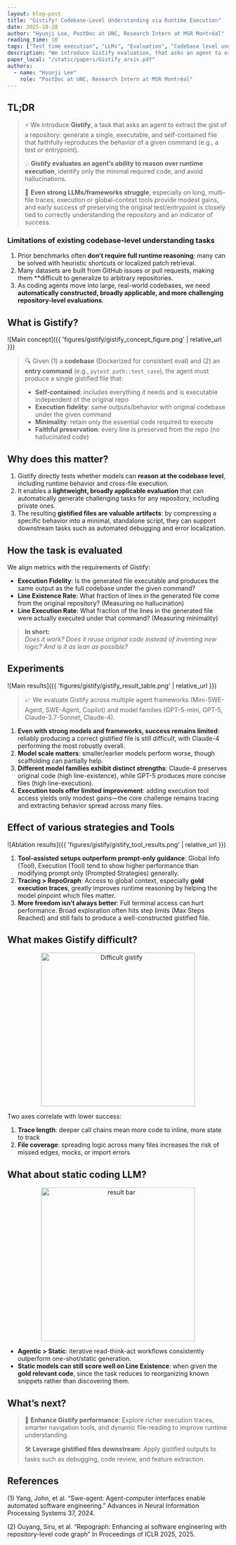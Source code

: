 ```yaml
---
layout: blog-post
title: "Gistify! Codebase-Level Understanding via Runtime Execution"
date: 2025-10-28
author: "Hyunji Lee, PostDoc at UNC, Research Intern at MSR Montréal"
reading_time: 10
tags: ["Test time execution", "LLMs", "Evaluation", "Codebase level understanding"]
description: "We introduce Gistify evaluation, that asks an agent to extract the gist of a repository. "
paper_local: "/static/papers/Gistify_arxiv.pdf"
authors:
  - name: "Hyunji Lee"
    role: "PostDoc at UNC, Research Intern at MSR Montréal"
---
```


## TL;DR
> ⚡️ We introduce **Gistify**, a task that asks an agent to extract the gist of a repository: generate a single, executable, and self-contained file that faithfully reproduces the behavior of a given command (e.g., a test or entrypoint).
>
> 💡 **Gistify evaluates an agent’s ability to reason over runtime execution**, identify only the minimal required code, and avoid hallucinations. 
>
> 🤯 **Even strong LLMs/frameworks struggle**, especially on long, multi-file traces; execution or global-context tools provide modest gains, and early success of preserving the original test/entrypoint is closely tied to correctly understanding the repository and an indicator of success.

### Limitations of existing codebase-level understanding tasks
1. Prior benchmarks often **don’t require full runtime reasoning**; many can be solved with heuristic shortcuts or localized patch retrieval.
2. Many datasets are built from GitHub issues or pull requests, making them **difficult to generalize to arbitrary repositories.
3. As coding agents move into large, real-world codebases, we need **automatically constructed, broadly applicable, and more challenging repository-level evaluations**.

## What is Gistify?
![Main concept]({{ 'figures/gistify/gistify_concept_figure.png' | relative_url }})

> 🔍 Given (1) a **codebase** (Dockerized for consistent eval) and (2) an **entry command** (e.g., `pytest path::test_case`), the agent must produce a single gistified file that:
>
> * **Self-contained**: includes everything it needs and is executable independent of the original repo
> * **Execution fidelity**: same outputs/behavior with original codebase under the given command
> * **Minimality**: retain only the essential code required to execute
> * **Faithful preservation**: every line is preserved from the repo (no hallucinated code)

## Why does this matter?
1. Gistify directly tests whether models can **reason at the codebase level**, including runtime behavior and cross-file execution.
2. It enables a **lightweight, broadly applicable evaluation** that can automatically generate challenging tasks for any repository, including private ones.
3. The resulting **gistified files are valuable artifacts**: by compressing a specific behavior into a minimal, standalone script, they can support downstream tasks such as automated debugging and error localization.

## How the task is evaluated
We align metrics with the requirements of Gistify:
* **Execution Fidelity**: Is the generated file executable and produces the same output as the full codebase under the given command?
* **Line Existence Rate**: What fraction of lines in the generated file come from the original repository? (Measuring no hallucination)
* **Line Execution Rate**: What fraction of the lines in the generated file were actually executed under that command? (Measuring minimality)

> **In short:**  
> *Does it work?* *Does it reuse original code instead of inventing new logic?* *And is it as lean as possible?* 

## Experiments
![Main results]({{ 'figures/gistify/gistify_result_table.png' | relative_url }})

> 📈 We evaluate Gistify across multiple agent frameworks (Mini-SWE-Agent, SWE-Agent, Copilot) and model families (GPT-5-mini, GPT-5, Claude-3.7-Sonnet, Claude-4).

1. **Even with strong models and frameworks, success remains limited**: reliably producing a correct gistified file is still difficult, with Claude-4 performing the most robustly overall.
2. **Model scale matters**: smaller/earlier models perform worse, though scaffolding can partially help.
3. **Different model families exhibit distinct strengths**: Claude-4 preserves original code (high line-existence), while GPT-5 produces more concise files (high line-execution).
4. **Execution tools offer limited improvement**: adding execution tool access yields only modest gains—the core challenge remains tracing and extracting behavior spread across many files.


## Effect of various strategies and Tools
![Ablation results]({{ 'figures/gistify/gistify_tool_results.png' | relative_url }})

1. **Tool-assisted setups outperform prompt-only guidance**: Global Info (Tool), Execution (Tool) tend to show higher performance than modifying prompt only (Prompted Strategies) generally.
2. **Tracing > RepoGraph**: Access to global context, especially **gold execution traces**, greatly improves runtime reasoning by helping the model pinpoint which files matter.
3. **More freedom isn’t always better**: Full terminal access can hurt performance. Broad exploration often hits step limits (Max Steps Reached) and still fails to produce a well-constructed gistified file.

## What makes Gistify difficult?
<p align="center">
  <img src="{{ 'figures/gistify/gistify_difficult.png' | relative_url }}" alt="Difficult gistify" width="350"/>
</p>

Two axes correlate with lower success:
1. **Trace length**: deeper call chains mean more code to inline, more state to track
2. **File coverage**: spreading logic across many files increases the risk of missed edges, mocks, or import errors

## What about static coding LLM?
<p align="center">
  <img src="{{ 'figures/gistify/gistify_result_bar.png' | relative_url }}" alt="result bar" width="350"/>
</p>

* **Agentic > Static**: iterative read-think-act workflows consistently outperform one-shot/static generation.
* **Static models can still score well on Line Existence**: when given the **gold relevant code**, since the task reduces to reorganizing known snippets rather than discovering them.

## What’s next?
> 🚀 **Enhance Gistify performance**: Explore richer execution traces, smarter navigation tools, and dynamic file-reading to improve runtime understanding.
>
> 🛠️ **Leverage gistified files downstream**: Apply gistified outputs to tasks such as debugging, code review, and feature extraction.

## References
(1) Yang, John, et al. “Swe-agent: Agent-computer interfaces enable automated software engineering.” Advances in Neural Information Processing Systems 37, 2024.

(2) Ouyang, Siru, et al. “Repograph: Enhancing ai software engineering with repository-level code graph” In Proceedings of ICLR 2025, 2025.
